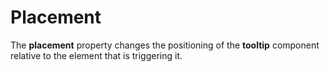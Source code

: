 # Placement

The **placement** property changes the positioning of the **tooltip** component relative to the element that is triggering it.